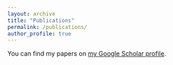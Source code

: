 ```yaml
---
layout: archive
title: "Publications"
permalink: /publications/
author_profile: true
---
```



You can find my papers on <a href="https://scholar.google.com/citations?user=6w1u0fAAAAAJ&hl=en&authuser=1">my Google Scholar profile</a>.


<!-- {% include base_path %}

{% for post in site.publications reversed %}
  {% include archive-single.html %}
{% endfor %} -->
